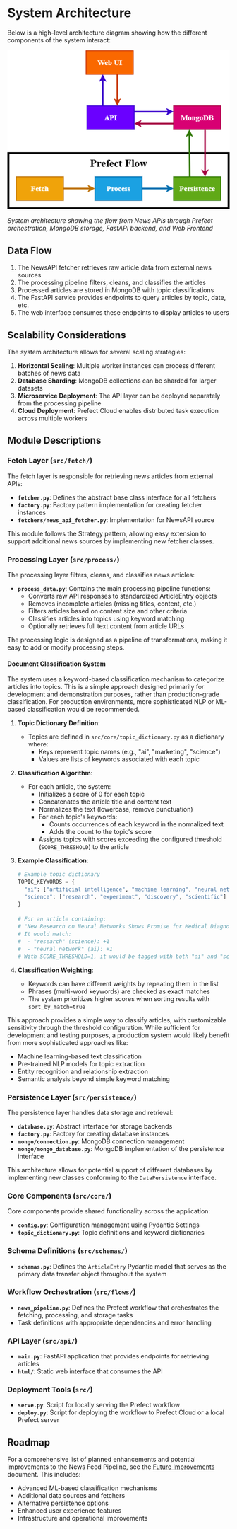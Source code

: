 # System Architecture

Below is a high-level architecture diagram showing how the different components of the system interact:

<img src="images/architecture_diagram.png" alt="System Architecture Diagram" width="600" />

*System architecture showing the flow from News APIs through Prefect orchestration, MongoDB storage, FastAPI backend, and Web Frontend*

## Data Flow

1. The NewsAPI fetcher retrieves raw article data from external news sources
2. The processing pipeline filters, cleans, and classifies the articles
3. Processed articles are stored in MongoDB with topic classifications
4. The FastAPI service provides endpoints to query articles by topic, date, etc.
5. The web interface consumes these endpoints to display articles to users

## Scalability Considerations

The system architecture allows for several scaling strategies:

1. **Horizontal Scaling**: Multiple worker instances can process different batches of news data
2. **Database Sharding**: MongoDB collections can be sharded for larger datasets
3. **Microservice Deployment**: The API layer can be deployed separately from the processing pipeline
4. **Cloud Deployment**: Prefect Cloud enables distributed task execution across multiple workers

## Module Descriptions

### Fetch Layer (`src/fetch/`)

The fetch layer is responsible for retrieving news articles from external APIs:

- **`fetcher.py`**: Defines the abstract base class interface for all fetchers
- **`factory.py`**: Factory pattern implementation for creating fetcher instances
- **`fetchers/news_api_fetcher.py`**: Implementation for NewsAPI source
  
This module follows the Strategy pattern, allowing easy extension to support additional news sources by implementing new fetcher classes.

### Processing Layer (`src/process/`)

The processing layer filters, cleans, and classifies news articles:

- **`process_data.py`**: Contains the main processing pipeline functions:
  - Converts raw API responses to standardized ArticleEntry objects
  - Removes incomplete articles (missing titles, content, etc.)
  - Filters articles based on content size and other criteria
  - Classifies articles into topics using keyword matching
  - Optionally retrieves full text content from article URLs

The processing logic is designed as a pipeline of transformations, making it easy to add or modify processing steps.

#### Document Classification System

The system uses a keyword-based classification mechanism to categorize articles into topics. This is a simple approach designed primarily for development and demonstration purposes, rather than production-grade classification. For production environments, more sophisticated NLP or ML-based classification would be recommended.

1. **Topic Dictionary Definition**: 
   - Topics are defined in `src/core/topic_dictionary.py` as a dictionary where:
     - Keys represent topic names (e.g., "ai", "marketing", "science")
     - Values are lists of keywords associated with each topic

2. **Classification Algorithm**:
   - For each article, the system:
     - Initializes a score of 0 for each topic
     - Concatenates the article title and content text
     - Normalizes the text (lowercase, remove punctuation)
     - For each topic's keywords:
       - Counts occurrences of each keyword in the normalized text
       - Adds the count to the topic's score
     - Assigns topics with scores exceeding the configured threshold (`SCORE_THRESHOLD`) to the article

3. **Example Classification**:
   ```python
   # Example topic dictionary
   TOPIC_KEYWORDS = {
     "ai": ["artificial intelligence", "machine learning", "neural network", "deep learning"],
     "science": ["research", "experiment", "discovery", "scientific"]
   }
   
   # For an article containing:
   # "New Research on Neural Networks Shows Promise for Medical Diagnoses"
   # It would match:
   #  - "research" (science): +1
   #  - "neural network" (ai): +1
   # With SCORE_THRESHOLD=1, it would be tagged with both "ai" and "science"
   ```

4. **Classification Weighting**:
   - Keywords can have different weights by repeating them in the list
   - Phrases (multi-word keywords) are checked as exact matches
   - The system prioritizes higher scores when sorting results with `sort_by_match=true`

This approach provides a simple way to classify articles, with customizable sensitivity through the threshold configuration. While sufficient for development and testing purposes, a production system would likely benefit from more sophisticated approaches like:

- Machine learning-based text classification
- Pre-trained NLP models for topic extraction
- Entity recognition and relationship extraction
- Semantic analysis beyond simple keyword matching

### Persistence Layer (`src/persistence/`)

The persistence layer handles data storage and retrieval:

- **`database.py`**: Abstract interface for storage backends
- **`factory.py`**: Factory for creating database instances
- **`mongo/connection.py`**: MongoDB connection management
- **`mongo/mongo_database.py`**: MongoDB implementation of the persistence interface

This architecture allows for potential support of different databases by implementing new classes conforming to the `DataPersistence` interface.

### Core Components (`src/core/`)

Core components provide shared functionality across the application:

- **`config.py`**: Configuration management using Pydantic Settings
- **`topic_dictionary.py`**: Topic definitions and keyword dictionaries

### Schema Definitions (`src/schemas/`)

- **`schemas.py`**: Defines the `ArticleEntry` Pydantic model that serves as the primary data transfer object throughout the system

### Workflow Orchestration (`src/flows/`)

- **`news_pipeline.py`**: Defines the Prefect workflow that orchestrates the fetching, processing, and storage tasks
- Task definitions with appropriate dependencies and error handling

### API Layer (`src/api/`)

- **`main.py`**: FastAPI application that provides endpoints for retrieving articles
- **`html/`**: Static web interface that consumes the API

### Deployment Tools (`src/`)

- **`serve.py`**: Script for locally serving the Prefect workflow
- **`deploy.py`**: Script for deploying the workflow to Prefect Cloud or a local Prefect server

## Roadmap

For a comprehensive list of planned enhancements and potential improvements to the News Feed Pipeline, see the [Future Improvements](future_improvements.md) document. This includes:

- Advanced ML-based classification mechanisms
- Additional data sources and fetchers
- Alternative persistence options
- Enhanced user experience features
- Infrastructure and operational improvements

